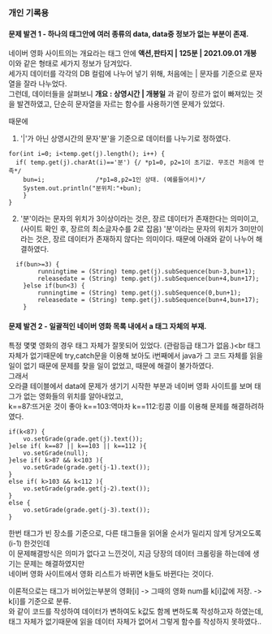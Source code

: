 ### 개인 기록용

#### 문제 발견 1 - 하나의 태그안에 여러 종류의 data, data중 정보가 없는 부분이 존재.

네이버 영화 사이트의는 개요라는 태그 안에 __액션,판타지 | 125분 | 2021.09.01 개봉__ 이와 같은 형태로 세가지 정보가 담겨있다. <br>
세가지 데이터를 각각의 DB 컬럼에 나누어 넣기 위해, 처음에는 | 문자를 기준으로 문자열을 잘라 나누었다. <br>
그런데, 데이터들을 살펴보니 __개요 : 상영시간 | 개봉일__ 과 같이 장르가 없이 빠져있는 것을 발견하였고, 단순히 문자열을 자르는 함수를 사용하기엔 문제가 있었다. <br>


때문에<br>
1. '|'가 아닌 상영시간의 문자'분'을 기준으로 데이터를 나누기로 정하였다.
```
for(int i=0; i<temp.get(j).length(); i++) {
  if( temp.get(j).charAt(i)=='분') {/ *p1=0, p2=1이 초기값. 무조건 처음에 만족*/
    bun=i;			    /*p1=8,p2=1인 상태. (예를들어서)*/
    System.out.println("분위치:"+bun);
	}
}
```
2. '분'이라는 문자의 위치가 3이상이라는 것은, 장르 데이터가 존재한다는 의미이고, (사이트 확인 후, 장르의 최소글자수를 2로 잡음)
   '분'이라는 문자의 위치가 3미만이라는 것은, 장르 데이터가 존재하지 않다는 의미이다. 때문에 아래와 같이 나누어 해결하였다.
```
  if(bun>=3) { 
		runningtime = (String) temp.get(j).subSequence(bun-3,bun+1);
		releasedate = (String) temp.get(j).subSequence(bun+4,bun+17);
	}else if(bun<3) {
		runningtime = (String) temp.get(j).subSequence(0,bun+1);
		releasedate = (String) temp.get(j).subSequence(bun+4,bun+17);
	}
```
#### 문제 발견 2 - 일괄적인 네이버 영화 목록 내에서 a 태그 자체의 부재.

특정 몇몇 영화의 경우 태그 자체가 잘못되어 있었다. (관람등급 태그가 없음.)<br
태그 자체가 없기때문에 try,catch문을 이용해 보아도 i번째에서 java가 그 코드 자체를 읽을 일이 없기 때문에 문제를 찾을 일이 없었고, 때문에 해결이 불가하였다.<br>
그래서<br>
오라클 테이블에서 data에 문제가 생기기 시작한 부분과 네이버 영화 사이트를 보며 태그가 없는 영화들의 위치를 알아내었고,<br>
k==87:뜨거운 것이 좋아 k==103:역마차 k==112:킹콩 이를 이용해 문제를 해결하려하였다.
```							
if(k<87) {
	vo.setGrade(grade.get(j).text());
}else if( k==87 || k==103 || k==112 ){
	vo.setGrade(null);
}else if( k>87 && k<103 ){
	vo.setGrade(grade.get(j-1).text());
}
else if( k>103 && k<112 ){
	vo.setGrade(grade.get(j-2).text());
}
else {			
	vo.setGrade(grade.get(j-3).text());	
}	
```
한번 태그가 빈 장소를 기준으로, 다른 태그들을 읽어올 순서가 밀리지 않게 당겨오도록(i-1) 한것인데<br>
이 문제해결방식은 의미가 없다고 느낀것이, 지금 당장의 데이터 크롤링을 하는데에 생기는 문제는 해결하였지만<br>
네이버 영화 사이트에서 영화 리스트가 바뀌면 k들도 바뀐다는 것이다.<br>

이론적으로는 태그가 비어있는부분의 영화[i] -> 그때의 영화 num를 k[i]값에 저장. -> k[i]를 기준으로 분류. <br>
와 같이 코드를 작성하여 데이터가 변하여도 k값도 함께 변하도록 작성하고자 하였는데,<br>
태그 자체가 없기때문에 읽을 데이터 자체가 없어서 그렇게 함수를 작성하지 못하였다..<br>
